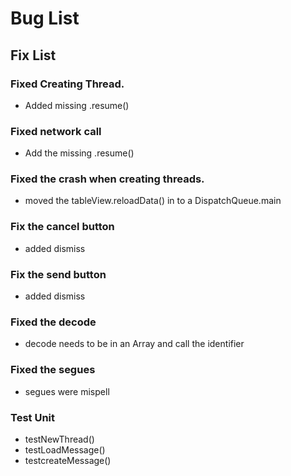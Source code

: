 #  Bug List

## Fix List
### Fixed Creating Thread.
* Added missing .resume()

### Fixed network call
* Add the missing .resume()

### Fixed the crash when creating threads.
* moved the tableView.reloadData() in to a DispatchQueue.main

### Fix the cancel button
* added dismiss 

### Fix the send button
* added dismiss 

### Fixed the decode
* decode needs to be in an Array and call the identifier


### Fixed the segues
* segues were mispell

### Test Unit
* testNewThread()
* testLoadMessage()
* testcreateMessage()

